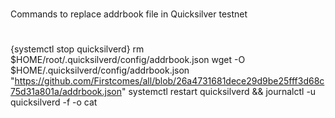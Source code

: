 #
Commands to replace addrbook file in Quicksilver testnet
#

{systemctl stop quicksilverd}
rm $HOME/root/.quicksilverd/config/addrbook.json
wget -O $HOME/.quicksilverd/config/addrbook.json "https://github.com/Firstcomes/all/blob/26a4731681dece29d9be25fff3d68c75d31a801a/addrbook.json"
systemctl restart quicksilverd && journalctl -u quicksilverd -f -o cat
